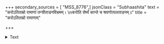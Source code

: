 +++
secondary_sources = [ "MSS_8776",]
jsonClass = "Subhaashita"
text = "करोऽतिताम्रो रामाणां तन्त्रीताडनविभ्रमम्।  \nकरोति सेर्ष्यं कान्ते च श्रवणोत्पलताडनम्॥"
title = "करोऽतिताम्रो रामाणाम्"

+++

<details><summary>Text</summary>

करोऽतिताम्रो रामाणां तन्त्रीताडनविभ्रमम्।  
करोति सेर्ष्यं कान्ते च श्रवणोत्पलताडनम्॥
</details>

